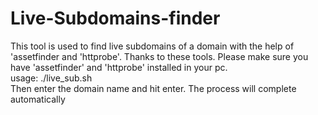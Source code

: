 # Live-Subdomains-finder
This tool is used to find live subdomains of a domain with the help of 'assetfinder and 'httprobe'. Thanks to these tools.
Please make sure you have 'assetfinder' and 'httprobe' installed in your pc.    
usage: ./live_sub.sh        
Then enter the domain name and hit enter. The process will complete automatically
